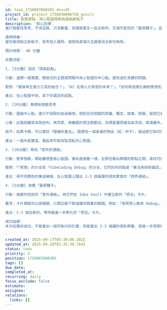 ```yaml
---
id: task_1758087008303_4nvv3h
project_id: project_1758036096750_gcncrc
title: 創意原點：用心智圖探索與連結新點子
description: '核心目標：
進行發散性思考，不求品質、只求數量，目標是產生一批全新的、充滿可能性的「靈感種子」，並從中發現意外的連結。

適用時機：
當你覺得缺乏新點子、思考陷入僵局，或想為某個大主題尋找全新切角時。

預計時間： 40 分鐘

步驟流程：

1. [5分鐘] 設定「探索起點」

行動：選擇一個寬廣、開放式的主題或問題作為心智圖的中心點。避免過於具體的問題。

範例：「健身與生產力工具的結合？」、「AI 在個人化學習的未來？」、「如何將遊戲化機制應用到日常生活中？」

產出：在心智圖中央，寫下你選定的起點。

2. [20分鐘] 無限制發散思考

行動：圍繞中心點，進行不設限的自由聯想。想到任何相關的詞彙、概念、故事、問題，就把它們像樹枝一樣延伸出去。

心態：此階段嚴禁自我批判。再荒謬、再離題的想法都歡迎。目標是讓思緒自由流淌，填滿畫布。

技巧：如果卡關，可以嘗試「隨機刺激法」，隨便找一個身邊的物品（如：杯子），強迫將它與你的主題連結，激發新思路。

產出：一張內容豐富、看起來可能有點混亂的心智圖。

3. [10分鐘] 尋找「意外的連結」

行動：暫停發散，開始審視整張心智圖。像玩連連看一樣，在那些看似無關的節點之間，尋找可能的、有趣的關聯。

範例：「『冥想』的分支和『VibeCoding Debug』的分支，它們的共同點是『專注與排除雜訊』，這是不是一個有趣的內容主題？」

產出：用不同顏色的筆或線條，在心智圖上圈出 2-3 個最讓你感到驚喜的「跨界連結」。

4. [5分鐘] 收穫「靈感種子」

行動：根據你找到的「意外連結」，為它們在 Idea Vault 中建立新的「想法」卡片。

要求：卡片標題可以很模糊，只需記錄下那個讓你興奮的瞬間。例如：「用冥想心態來 Debug」、「將 Podcast 內容遊戲化」、「AI 健身教練的性格設計」。

產出：2-3 個全新的、等待被進一步孵化的「想法」卡片。

成功指標：
本次任務的成功，不是產出一個可執行的計畫，而是產出 2-3 個讓你感到興奮、想進一步探索的新「想法」。

'
created_at: 2025-09-17T05:30:08.302Z
updated_at: 2025-09-20T03:35:30.764Z
status: todo
priority: 3
position: 1758087008303
tags: []
due_date: 
completed_at: 
recurring: daily
focus_exclude: false
estimate: 
assignee: 
relations:
  links: []
---
```




